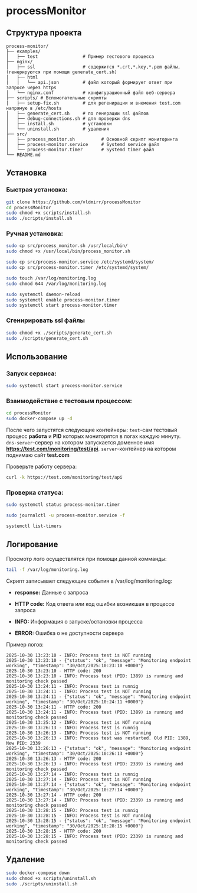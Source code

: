 # processMonitor

## Структура проекта

```text
process-monitor/
├── examples/
│   ├── test                 # Пример тестового процесса
├── nginx/
│   ├── ssl                  # содержится *.crt,*.key,*.pem файлы, (генерируются при помощи generate_cert.sh)
│   ├── html
|   |   └── api.json         # файл который формирует ответ при запросе через https
│   └── nginx.conf           # конфигурационный файл веб-сервера
├── scripts/ # Вспомогательные скрипты
|   ├── setup-fix.sh         # для регенирации и внемения test.com напрямую в /etc/hosts 
│   ├── generate_cert.sh     # по генерации ssl файлов
│   ├── debug-connections.sh # для проверки dns
│   ├── install.sh           # установки
│   └── uninstall.sh         # удаления
├── src/
│   ├── process_monitor.sh          # Основной скрипт мониторинга
│   ├── process-monitor.service     # Systemd service файл
│   └── process-monitor.timer       # Systemd timer файл
└── README.md
```

## Установка

### Быстрая установка:

```bash
git clone https://github.com/vldmirr/processMonitor
cd processMonitor
sudo chmod +x scripts/install.sh
sudo ./scripts/install.sh
```

### Ручная установка:

```bash
sudo cp src/process_monitor.sh /usr/local/bin/
sudo chmod +x /usr/local/bin/process_monitor.sh

sudo cp src/process-monitor.service /etc/systemd/system/
sudo cp src/process-monitor.timer /etc/systemd/system/

sudo touch /var/log/monitoring.log
sudo chmod 644 /var/log/monitoring.log

sudo systemctl daemon-reload
sudo systemctl enable process-monitor.timer
sudo systemctl start process-monitor.timer
```

### Cгенирировать ssl файлы
```bash
sudo chmod +x ./scripts/generate_cert.sh
sudo ./scripts/generate_cert.sh
```

## Использование 

### Запуск сервиса:

```bash
sudo systemctl start process-monitor.service
```

### Взаимодействие с тестовым процессом:

```bash
cd processMonitor
sudo docker-compose up -d
```
После чего запустятся следующие контейнеры:
`test`-сам тестовый процесс **работа** и **PID** которых мониторятся в логах каждую минуту.
`dns-server`-сервер на котором запускается доменное имя **https://test.com/monitoring/test/api**.
`server`-контейнер на котором поднимаю сайт **test.com**

Проверьте работу сервера:

```bash
curl -k https://test.com/monitoring/test/api
```

### Проверка статуса:

```bash
sudo systemctl status process-monitor.timer

sudo journalctl -u process-monitor.service -f

systemctl list-timers
```

## Логирование

Просмотр лого осуществлятся при помощи данной комманды:

```bash
tail -f /var/log/monitoring.log
```

Скрипт записывает следующие события в /var/log/monitoring.log:

- **response:** Данные с запроса

- **HTTP code:** Код ответа или код ошибки возникшая в процессе запроса

- **INFO:** Информация о запуске/остановки процесса

- **ERROR:** Ошибка о не доступности сервера

Пример логов:

```text
2025-10-30 13:23:10 - INFO: Process test is NOT running
2025-10-30 13:23:10 - {"status": "ok", "message": "Monitoring endpoint working", "timestamp": "30/Oct/2025:10:23:10 +0000"}
2025-10-30 13:23:10 - HTTP code: 200
2025-10-30 13:23:10 - INFO: Process test (PID: 1389) is running and monitoring check passed
2025-10-30 13:24:11 - INFO: Process test is runnig
2025-10-30 13:24:11 - INFO: Process test is NOT running
2025-10-30 13:24:11 - {"status": "ok", "message": "Monitoring endpoint working", "timestamp": "30/Oct/2025:10:24:11 +0000"}
2025-10-30 13:24:11 - HTTP code: 200
2025-10-30 13:24:11 - INFO: Process test (PID: 1389) is running and monitoring check passed
2025-10-30 13:25:12 - INFO: Process test is NOT running
2025-10-30 13:26:13 - INFO: Process test is runnig
2025-10-30 13:26:13 - INFO: Process test is NOT running
2025-10-30 13:26:13 - INFO: Process test was restarted. Old PID: 1389, New PID: 2339
2025-10-30 13:26:13 - {"status": "ok", "message": "Monitoring endpoint working", "timestamp": "30/Oct/2025:10:26:13 +0000"}
2025-10-30 13:26:13 - HTTP code: 200
2025-10-30 13:26:13 - INFO: Process test (PID: 2339) is running and monitoring check passed
2025-10-30 13:27:14 - INFO: Process test is runnig
2025-10-30 13:27:14 - INFO: Process test is NOT running
2025-10-30 13:27:14 - {"status": "ok", "message": "Monitoring endpoint working", "timestamp": "30/Oct/2025:10:27:14 +0000"}
2025-10-30 13:27:14 - HTTP code: 200
2025-10-30 13:27:14 - INFO: Process test (PID: 2339) is running and monitoring check passed
2025-10-30 13:28:15 - INFO: Process test is runnig
2025-10-30 13:28:15 - INFO: Process test is NOT running
2025-10-30 13:28:15 - {"status": "ok", "message": "Monitoring endpoint working", "timestamp": "30/Oct/2025:10:28:15 +0000"}
2025-10-30 13:28:15 - HTTP code: 200
2025-10-30 13:28:15 - INFO: Process test (PID: 2339) is running and monitoring check passed
```

## Удаление 

```bash
sudo docker-compose down
sudo chmod +x scripts/uninstall.sh
sudo ./scripts/uninstall.sh
```
